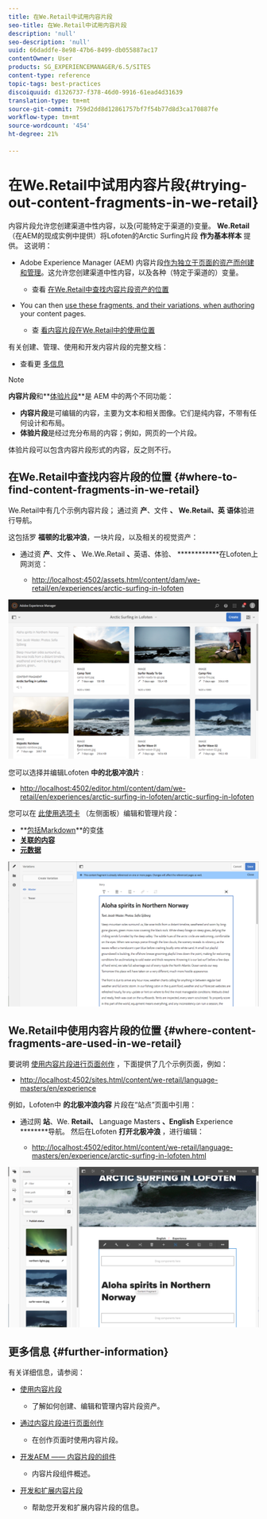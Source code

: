 ```yaml
---
title: 在We.Retail中试用内容片段
seo-title: 在We.Retail中试用内容片段
description: 'null'
seo-description: 'null'
uuid: 66daddfe-8e98-47b6-8499-db055887ac17
contentOwner: User
products: SG_EXPERIENCEMANAGER/6.5/SITES
content-type: reference
topic-tags: best-practices
discoiquuid: d1326737-f378-46d0-9916-61ead4d31639
translation-type: tm+mt
source-git-commit: 759d2dd8d12861757bf7f54b77d8d3ca170887fe
workflow-type: tm+mt
source-wordcount: '454'
ht-degree: 21%

---
```



# 在We.Retail中试用内容片段{#trying-out-content-fragments-in-we-retail}

内容片段允许您创建渠道中性内容，以及(可能特定于渠道的)变量。 **We.Retail** （在AEM的现成实例中提供）将Lofoten的Arctic Surfing片段 **作为基本样本** 提供。 这说明：

* Adobe Experience Manager (AEM) 内容片段[作为独立于页面的资产而创建和管理](/help/assets/content-fragments/content-fragments.md)。这允许您创建渠道中性内容，以及各种（特定于渠道的）变量。

   * 查看 [在We.Retail中查找内容片段资产的位置](#where-to-find-content-fragments-in-we-retail)

* You can then [use these fragments, and their variations, when authoring](/help/sites-authoring/content-fragments.md) your content pages.

   * 查 [看内容片段在We.Retail中的使用位置](#where-content-fragments-are-used-in-we-retail)

有关创建、管理、使用和开发内容片段的完整文档：

* 查看更 [多信息](#further-information)

>[!NOTE]
>
>**内容片段**&#x200B;和&#x200B;**[体验片段](/help/sites-authoring/experience-fragments.md)**是 AEM 中的两个不同功能：
>
>* **内容片段**&#x200B;是可编辑的内容，主要为文本和相关图像。它们是纯内容，不带有任何设计和布局。
>* **体验片段**&#x200B;是经过充分布局的内容；例如，网页的一个片段。

>
>
体验片段可以包含内容片段形式的内容，反之则不行。

## 在We.Retail中查找内容片段的位置 {#where-to-find-content-fragments-in-we-retail}

We.Retail中有几个示例内容片段； 通过资 **产**、文件 ****、 **We.Retail**、英 **语体******&#x200B;验进行导航。

这包括罗 **福顿的北极冲浪**，一块片段，以及相关的视觉资产：

* 通过资 **产**、文件 **、** We.We.Retail **、**&#x200B;英语、体验、 ************&#x200B;在Lofoten上网浏览：

   * [http://localhost:4502/assets.html/content/dam/we-retail/en/experiences/arctic-surfing-in-lofoten](http://localhost:4502/assets.html/content/dam/we-retail/en/experiences/arctic-surfing-in-lofoten)

![cf-44](assets/cf-44.png)

您可以选择并编辑Lofoten **中的北极冲浪片** :

* [http://localhost:4502/editor.html/content/dam/we-retail/en/experiences/arctic-surfing-in-lofoten/arctic-surfing-in-lofoten](http://localhost:4502/editor.html/content/dam/we-retail/en/experiences/arctic-surfing-in-lofoten/arctic-surfing-in-lofoten)

您可以在 [此使用选项卡](/help/assets/content-fragments/content-fragments.md) （左侧面板）编辑和管理片段：

<!--![](do-not-localize/cf-45-aa.png) ![](do-not-localize/cf-45-a.png) ASSET does not exist-->

* **[包括Markdown](/help/assets/content-fragments/content-fragments-variations.md)**的变[体](/help/assets/content-fragments/content-fragments-markdown.md)
* **[关联的内容](/help/assets/content-fragments/content-fragments-assoc-content.md)**
* **[元数据](/help/assets/content-fragments/content-fragments-metadata.md)**

![cf-46](assets/cf-46.png)

## We.Retail中使用内容片段的位置 {#where-content-fragments-are-used-in-we-retail}

要说明 [使用内容片段进行页面创作](/help/sites-authoring/content-fragments.md) ，下面提供了几个示例页面，例如：

* [http://localhost:4502/sites.html/content/we-retail/language-masters/en/experience](http://localhost:4502/sites.html/content/we-retail/language-masters/en/experience)

例如，Lofoten中 **的北极冲浪内容** 片段在“站点”页面中引用：

* 通过网 **站**、We. **Retail、** Language Masters **、English** Experience ********&#x200B;导航。 然后在Lofoten **打开北极冲浪** ，进行编辑：

   * [http://localhost:4502/editor.html/content/we-retail/language-masters/en/experience/arctic-surfing-in-lofoten.html](http://localhost:4502/editor.html/content/we-retail/language-masters/en/experience/arctic-surfing-in-lofoten.html)

![cf-53](assets/cf-53.png)

## 更多信息 {#further-information}

有关详细信息，请参阅：

* [使用内容片段](/help/assets/content-fragments/content-fragments.md)

   * 了解如何创建、编辑和管理内容片段资产。

* [通过内容片段进行页面创作](/help/sites-authoring/content-fragments.md)

   * 在创作页面时使用内容片段。

* [开发AEM —— 内容片段的组件](/help/sites-developing/components-content-fragments.md)

   * 内容片段组件概述。

* [开发和扩展内容片段](/help/sites-developing/customizing-content-fragments.md)

   * 帮助您开发和扩展内容片段的信息。

